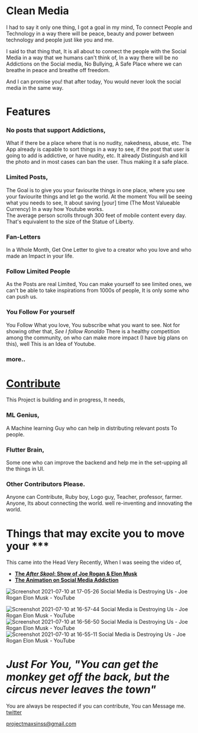 # Clean Media
I had to say it only one thing, I got a goal in my mind, To connect People and Technology in a way there will be peace, beauty and power between technology and people just like you and me.

I said to that thing that, It is all about to connect the people with the Social Media in a way that we humans can't think of, In a way there will be no Addictions on the Social media, No Bullying, A Safe Place where we can breathe in peace and breathe off freedom.

And I can promise you! that after today, You would never look the social media in the same way.

# Features


### No posts that support Addictions,
What if there be a place where that is no nudity, nakedness, abuse, etc. 
The App already is capable to sort things in a way to see, if the post that user is going to add is addictive, or have nudity, etc. It already Distinguish and kill the photo and in most cases can ban the user. Thus making it a safe place. 

### Limited Posts, 
The Goal is to give you your faviourite things in one place, where you see your faviourite things and let go the world.
At the moment You will be seeing what you needs to see, It about saving [your] time (The Most Valueable Currency) In a way how Youtube works.  
The average person scrolls through 300 feet of mobile content every day. That's equivalent to the size of the Statue of Liberty.

### Fan-Letters
In a Whole Month, Get One Letter to give to a creator who you love and who made an Impact in your life.

### Follow Limited People
As the Posts are real Limited, You can make yourself to see limited ones, we can't be able to take inspirations from 1000s of people, It is only some who can push us.

### You Follow For yourself
You Follow What you love, You subscribe what you want to see. Not for showing other that, *See I follow Ronaldo* There is a healthy competition among the community, on who can make more impact (I have big plans on this), well This is an Idea of Youtube.

### more..

<h1><a href = "https://twitter.com/projectmaxsinss">Contribute</a></h1>  
This Project is building and in progress, It needs, 

### ML Genius,
A Machine learning Guy who can help in distributing relevant posts To people.

### Flutter Brain,
Some one who can improve the backend and help me in the set-upping all the things in UI.

### Other Contributors Please.
Anyone can Contribute, Ruby boy, Logo guy, Teacher, professor, farmer. Anyone, Its about connecting the world. well re-inventing and innovating the world. 

# Things that may excite you to move your ***
This came into the Head Very Recently, When I was seeing the video of,
- [**The *After Skool*: Show of Joe Rogan & Elon Musk**](https://www.youtube.com/watch?v=eKcvth7okXQ)
- [**The Animation on Social Media Addiction**](https://youtu.be/QN11E74HIOE)


![Screenshot 2021-07-10 at 17-05-26 Social Media is Destroying Us - Joe Rogan Elon Musk - YouTube](https://user-images.githubusercontent.com/64954854/125161633-139d6b00-e1a1-11eb-8d44-6be22ff8b60a.png)

![Screenshot 2021-07-10 at 16-57-44 Social Media is Destroying Us - Joe Rogan Elon Musk - YouTube](https://user-images.githubusercontent.com/64954854/125161601-e3ee6300-e1a0-11eb-867b-b2706dfcc95d.png)
![Screenshot 2021-07-10 at 16-56-50 Social Media is Destroying Us - Joe Rogan Elon Musk - YouTube](https://user-images.githubusercontent.com/64954854/125161602-e51f9000-e1a0-11eb-9190-9e1a072e5733.png)
![Screenshot 2021-07-10 at 16-55-11 Social Media is Destroying Us - Joe Rogan Elon Musk - YouTube](https://user-images.githubusercontent.com/64954854/125161603-e650bd00-e1a0-11eb-9746-770a77e789f4.png)


<h1><i>Just For You, "You can get the monkey get off the back, but the circus never leaves the town"</i></h1>

You are always be respected if you can contribute, You can Message me. 
[twitter](https://twitter.com/projectmaxsinss)

[projectmaxsinss@gmail.com]()

